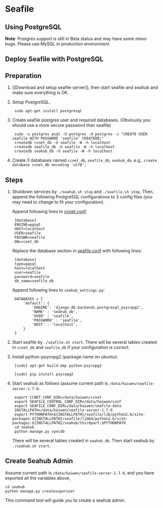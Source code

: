 # Seafile
## Using PostgreSQL

**Note**: Postgres support is still in Beta status and may have some minor bugs. Please use MySQL in production environment.

## Deploy Seafile with PostgreSQL

## Preparation

1. [[Download and setup seafile server]], then start seafile and seahub and make sure everything is OK.

2. Setup PostgreSQL.

        sudo apt-get install postgresql

3. Create seafile postgres user and required databases. (Obviously you should use a more secure password than seafile)

        sudo -u postgres psql -U postgres -d postgres -c "CREATE USER seafile WITH PASSWORD 'seafile' CREATEDB;"
        createdb ccnet_db -U seafile -W -h localhost
        createdb seafile_db -U seafile -W -h localhost
        createdb seahub_db -U seafile -W -h localhost

3. Create 3 databases named `ccnet_db`, `seafile_db`, `seahub_db`. e.g., ``create database ccnet_db encoding 'utf8';``

## Steps

1. Shutdown services by `./seahub.sh stop` and `./seafile.sh stop`. Then, append the following PostgreSQL configurations to 3 config files (you may need to change to fit your configuration).

    Append following lines to [ccnet.conf](../config/ccnet-conf.md):

        [Database]
        ENGINE=pgsql
        HOST=localhost
        USER=seafile
        PASSWD=seafile
        DB=ccnet_db

    Replace the database section in [seafile.conf](../config/seafile-conf.md) with following lines:

        [database]
        type=pgsql
        host=localhost
        user=seafile
        password=seafile
        db_name=seafile_db

    Append following lines to `seahub_settings.py`:

        DATABASES = {
            'default': {
                'ENGINE': 'django.db.backends.postgresql_psycopg2',
                'NAME' : 'seahub_db',
                'USER' : 'seafile',
                'PASSWORD' : 'seafile',
                'HOST' : 'localhost',
            }
        }

2. Start seafile by `./seafile.sh start`. There will be several tables created in `ccnet_db` and `seafile_db` if your configuration is correct.

3. Install python-psycopg2 (package name on ubuntu):

        [sudo] apt-get build-dep python-psycopg2

        [sudo] pip install psycopg2

4. Start seahub as follows (assume current path is `/data/haiwen/seafile-server-1.7.0`:

        export CCNET_CONF_DIR=/data/haiwen/ccnet
        export SEAFILE_CENTRAL_CONF_DIR=/data/haiwen/conf
        export SEAFILE_CONF_DIR=/data/haiwen/seafile-data
        INSTALLPATH=/data/haiwen/seafile-server-1.7.0
        export PYTHONPATH=${INSTALLPATH}/seafile/lib/python2.6/site-packages:${INSTALLPATH}/seafile/lib64/python2.6/site-packages:${INSTALLPATH}/seahub/thirdpart:$PYTHONPATH
        cd seahub
        python manage.py syncdb

    There will be several tables created in `seahub_db`. Then start seahub by `./seahub.sh start`.

## Create Seahub Admin

Assume current path is `/data/haiwen/seafile-server-1.7.0`, and you have exported all the variables above,

    cd seahub
    python manage.py createsuperuser

This command tool will guide you to create a seahub admin.
